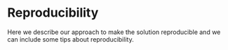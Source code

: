 # Reproducibility

Here we describe our approach to make the solution reproducible and we can include some tips about reproducibility.
